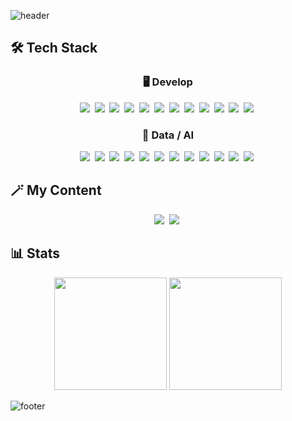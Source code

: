 ![header](https://capsule-render.vercel.app/api?type=waving&color=91eae4&height=200&section=header&text=Gyuyoungcho&fontColor=fff0ff&fontSize=70&animation=twinkling)

## 🛠 Tech Stack

<h3 align="center">🖥️ Develop </h3>
<p align="center">
<img src="https://img.shields.io/badge/Python-3766AB?style=flat-square&logo=Python&logoColor=white"/></a>&nbsp
<img src="https://img.shields.io/badge/Java-007396?style=flat-square&logo=Java&logoColor=white"/></a>&nbsp
<img src="https://img.shields.io/badge/HTML5-E34F26?style=flat-square&logo=html5&logoColor=white"/></a>&nbsp 
<img src="https://img.shields.io/badge/CSS-1572B6?style=flat-square&logo=css3&logoColor=white"/></a>&nbsp 
<img src="https://img.shields.io/badge/Javascript-ffb13b?style=flat-square&logo=javascript&logoColor=white"/></a>&nbsp 
<img src="https://img.shields.io/badge/Vue.js-4FC08D?style=flat-square&logo=vue.js&logoColor=white"/></a>&nbsp 
<img src="https://img.shields.io/badge/Sass-CC6699?style=flat-square&logo=sass&logoColor=white"/></a>&nbsp 
<img src="https://img.shields.io/badge/SpringBoot-6DB33F?style=flat-square&logo=Spring&logoColor=white"/></a>&nbsp 
<img src="https://img.shields.io/badge/Django-092E20?style=flat-square&logo=Django&logoColor=white"/></a>&nbsp 
<img src="https://img.shields.io/badge/Flask-000000?style=flat-square&logo=flask&logoColor=white"/></a>&nbsp 
<img src="https://img.shields.io/badge/MySQL-E6B91E?style=flat-square&logo=MySql&logoColor=white"/></a>&nbsp  
<img src="https://img.shields.io/badge/Docker-2496ED?style=flat-square&logo=docker&logoColor=white"/></a>&nbsp 
</p>

<h3 align="center">🤖 Data / AI </h3>
<p align="center">
<img src="https://img.shields.io/badge/Python-3766AB?style=flat-square&logo=Python&logoColor=white"/></a>&nbsp
<img src="https://img.shields.io/badge/R-276DC3?style=flat-square&logo=R&logoColor=white"/></a>&nbsp 
<img src="https://img.shields.io/badge/Numpy-013243?style=flat-square&logo=numpy&logoColor=white"/></a>&nbsp 
<img src="https://img.shields.io/badge/Pandas-150458?style=flat-square&logo=pandas&logoColor=white"/></a>&nbsp 
<img src="https://img.shields.io/badge/Scikit-learn-F7931E?style=flat-square&logo=scikit-learn&logoColor=white"/></a>&nbsp 
<img src="https://img.shields.io/badge/Pytorch-EE4C2C?style=flat-square&logo=pytorch&logoColor=white"/></a>&nbsp 
<img src="https://img.shields.io/badge/Tensorflow-F7931E?style=flat-square&logo=tensorflow&logoColor=white"/></a>&nbsp 
<img src="https://img.shields.io/badge/Anaconda-44A833?style=flat-square&logo=anaconda&logoColor=white"/></a>&nbsp 
<img src="https://img.shields.io/badge/Sqlite-003B57?style=flat-square&logo=sqlite&logoColor=white"/></a>&nbsp 
<img src="https://img.shields.io/badge/Selenium-43B02A?style=flat-square&logo=selenium&logoColor=white"/></a>&nbsp 
<img src="https://img.shields.io/badge/Kaggle-20BEFFA?style=flat-square&logo=kaggle&logoColor=white"/></a>&nbsp 
<img src="https://img.shields.io/badge/Object%20Detection-00D8E0?style=flat-square&logo=imagej&logoColor=white"/></a>&nbsp 
</p>

## 🪄 My Content

<p align="center">
  <a href="https://gyuyoungcho.github.io/about/"><img src="https://img.shields.io/badge/About%20me-00A98F?style=flat-square&logo=about.me&logoColor=white&link=https://gyuyoungcho.github.io/about/"/></a>&nbsp
  <a href="https://gyuyoungcho.github.io/portfolio/"><img src="https://img.shields.io/badge/Portfolio-c6dada?style=flat-square&logo=microsoft word&logoColor=white&link=https://gyuyoungcho.github.io/portfolio/"/></a>&nbsp
</p>

## 📊 Stats
<div align='center'>
<img style="height:180px" src="https://github-readme-stats.vercel.app/api?username=GyuYoungCho&show_icons=true&theme=tokyonight&hide_border=true&title_color=fff&text_color=fff&bg_color=10,7F7FD5,86A8E7,91eae4&icon_color=6DD5FA" /></a>
<img style="height:180px" src="http://mazassumnida.wtf/api/v2/generate_badge?boj=rbud613">
</div>

![footer](https://capsule-render.vercel.app/api?section=footer&type=waving&color=91eae4)
